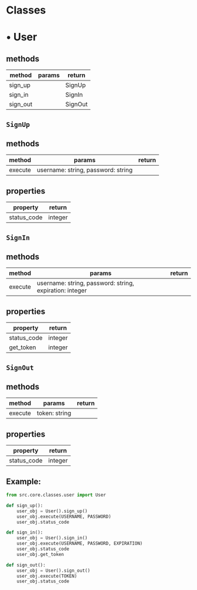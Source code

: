 # Classes

# • User
## methods
| method | params | return |
| - | - | - |
| sign_up | | SignUp | |
| sign_in | | SignIn | |
| sign_out | | SignOut | |

## `SignUp`
## methods
| method | params | return |
| - | - | - |
| execute | username: string, password: string | | |

## properties
| property | return |
| - | - |
| status_code | integer | |

## `SignIn`
## methods
| method | params | return |
| - | - | - |
| execute | username: string, password: string, expiration: integer | | |

## properties
| property | return |
| - | - |
| status_code | integer | |
| get_token | integer | |

## `SignOut`
## methods
| method | params | return |
| - | - | - |
| execute | token: string | | |

## properties
| property | return |
| - | - |
| status_code | integer | |

## Example:
```python
from src.core.classes.user import User

def sign_up():
    user_obj = User().sign_up()
    user_obj.execute(USERNAME, PASSWORD)
    user_obj.status_code

def sign_in():
    user_obj = User().sign_in()
    user_obj.execute(USERNAME, PASSWORD, EXPIRATION)
    user_obj.status_code
    user_obj.get_token

def sign_out():
    user_obj = User().sign_out()
    user_obj.execute(TOKEN)
    user_obj.status_code
```
